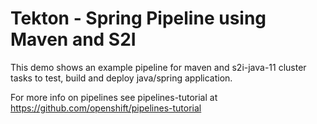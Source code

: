 # Tekton - Spring Pipeline using Maven and S2I

This demo shows an example pipeline for maven and s2i-java-11 cluster tasks
to test, build and deploy java/spring application.

For more info on pipelines see pipelines-tutorial at
https://github.com/openshift/pipelines-tutorial
